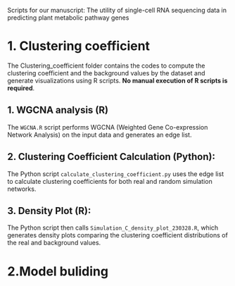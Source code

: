 Scripts for our manuscript: The utility of single-cell RNA sequencing data in predicting plant metabolic pathway genes

# 1. Clustering coefficient
The Clustering_coefficient folder contains the codes to compute the clustering coefficient and the background values by the dataset and generate visualizations using R scripts. **No manual execution of R scripts is required**.
## 1. WGCNA analysis (R)
The `WGCNA.R` script performs WGCNA (Weighted Gene Co-expression Network Analysis) on the input data and generates an edge list.
## 2. Clustering Coefficient Calculation (Python):
The Python script `calculate_clustering_coefficient.py` uses the edge list to calculate clustering coefficients for both real and random simulation networks.
## 3. Density Plot (R):
The Python script then calls `Simulation_C_density_plot_230328.R`, which generates density plots comparing the clustering coefficient distributions of the real and background values.

# 2.Model buliding
